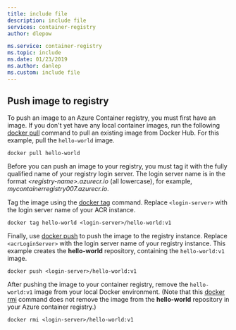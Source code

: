 ```yaml
---
title: include file
description: include file
services: container-registry
author: dlepow

ms.service: container-registry
ms.topic: include
ms.date: 01/23/2019
ms.author: danlep
ms.custom: include file
---
```

## Push image to registry

To push an image to an Azure Container registry, you must first have an image. If you don't yet have any local container images, run the following [docker pull][docker-pull] command to pull an existing image from Docker Hub. For this example, pull the `hello-world` image.

```
docker pull hello-world
```

Before you can push an image to your registry, you must tag it with the fully qualified name of your registry login server. The login server name is in the format *\<registry-name\>.azurecr.io* (all lowercase), for example, *mycontainerregistry007.azurecr.io*.

Tag the image using the [docker tag][docker-tag] command. Replace `<login-server>` with the login server name of your ACR instance.

```
docker tag hello-world <login-server>/hello-world:v1
```

Finally, use [docker push][docker-push] to push the image to the registry instance. Replace `<acrLoginServer>` with the login server name of your registry instance. This example creates the **hello-world** repository, containing the `hello-world:v1` image.

```
docker push <login-server>/hello-world:v1
```

After pushing the image to your container registry, remove the `hello-world:v1` image from your local Docker environment. (Note that this [docker rmi][docker-rmi] command does not remove the image from the **hello-world** repository in your Azure container registry.)

```
docker rmi <login-server>/hello-world:v1
```

<!-- LINKS - External -->
[docker-push]: https://docs.docker.com/engine/reference/commandline/push/
[docker-pull]: https://docs.docker.com/engine/reference/commandline/pull/
[docker-rmi]: https://docs.docker.com/engine/reference/commandline/rmi/
[docker-run]: https://docs.docker.com/engine/reference/commandline/run/
[docker-tag]: https://docs.docker.com/engine/reference/commandline/tag/

<!-- LINKS - Internal -->

